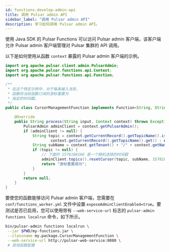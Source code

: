 ```yaml
---
id: functions-develop-admin-api
title: 调用 Pulsar admin API
sidebar_label: "调用 Pulsar admin API"
description: 学习如何调用 Pulsar admin API。
---
```


使用 Java SDK 的 Pulsar Functions 可以访问 Pulsar admin 客户端，该客户端允许 Pulsar admin 客户端管理对 Pulsar 集群的 API 调用。

以下是如何使用从函数 `context` 暴露的 Pulsar admin 客户端的示例。

```java
import org.apache.pulsar.client.admin.PulsarAdmin;
import org.apache.pulsar.functions.api.Context;
import org.apache.pulsar.functions.api.Function;

/**
 * 在这个特定示例中，对于每条输入消息，
 * 函数将当前函数订阅的游标重置为
 * 指定的时间戳。
 */
public class CursorManagementFunction implements Function<String, String> {

    @Override
    public String process(String input, Context context) throws Exception {
        PulsarAdmin adminClient = context.getPulsarAdmin();
        if (adminClient != null) {
            String topic = context.getCurrentRecord().getTopicName().isPresent() ?
                    context.getCurrentRecord().getTopicName().get() : null;
            String subName = context.getTenant() + "/" + context.getNamespace() + "/" + context.getFunctionName();
            if (topic != null) {
                // 下面的 1578188166 是一个随机选择的时间戳
                adminClient.topics().resetCursor(topic, subName, 1578188166);
                return "游标重置成功";
            }
        }
        return null;
    }
}
```

要使您的函数能够访问 Pulsar admin 客户端，您需要在 `conf/functions_worker.yml` 文件中设置 `exposeAdminClientEnabled=true`。要测试是否已启用，您可以使用带有 `--web-service-url` 标志的 `pulsar-admin functions localrun` 命令，如下所示。

```bash
bin/pulsar-admin functions localrun \
 --jar $PWD/my-functions.jar \
 --classname my.package.CursorManagementFunction \
 --web-service-url http://pulsar-web-service:8080 \
 # 其他函数配置
```
